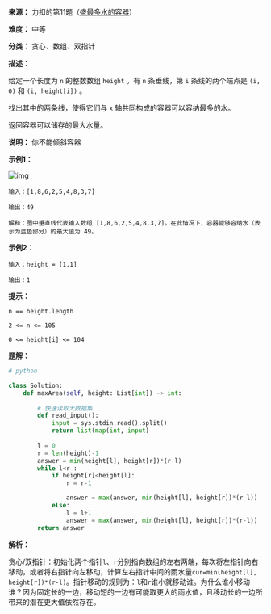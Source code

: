 **来源：** 力扣的第11题（[盛最多水的容器](https://leetcode.cn/problems/container-with-most-water/description/)）

**难度：** 中等

**分类：** 贪心、数组、双指针

**描述：**

给定一个长度为 `n` 的整数数组 `height` 。有 `n` 条垂线，第 `i` 条线的两个端点是 `(i, 0)` 和 `(i, height[i])` 。

找出其中的两条线，使得它们与 `x` 轴共同构成的容器可以容纳最多的水。

返回容器可以储存的最大水量。

**说明：** 你不能倾斜容器

**示例1：**

![img](https://www.taote.work:1443/chfs/shared/ImageBed/2024_07_09_07_53_36_241.png)

```
输入：[1,8,6,2,5,4,8,3,7]

输出：49 

解释：图中垂直线代表输入数组 [1,8,6,2,5,4,8,3,7]。在此情况下，容器能够容纳水（表示为蓝色部分）的最大值为 49。
```

**示例2：**

```
输入：height = [1,1]

输出：1
```

**提示：**

```
n == height.length

2 <= n <= 105

0 <= height[i] <= 104
```

**题解：**

```python
# python

class Solution:
    def maxArea(self, height: List[int]) -> int:
        
        # 快速读取大数据集
        def read_input():
            input = sys.stdin.read().split()
            return list(map(int, input)
                        
        l = 0
        r = len(height)-1
        answer = min(height[l], height[r])*(r-l)
        while l<r :
            if height[r]<height[l]:
                r = r-1

                answer = max(answer, min(height[l], height[r])*(r-l))
            else:
                l = l+1
                answer = max(answer, min(height[l], height[r])*(r-l))
        return answer
```

**解析：**

贪心/双指针：初始化两个指针`l`、`r`分别指向数组的左右两端，每次将左指针向右移动，或者将右指针向左移动，计算左右指针中间的雨水量`cur=min(height[l], height[r])*(r-l)`。指针移动的规则为：`l`和`r`谁小就移动谁。为什么谁小移动谁？因为固定长的一边，移动短的一边有可能取更大的雨水值，且移动长的一边所带来的潜在更大值依然存在。